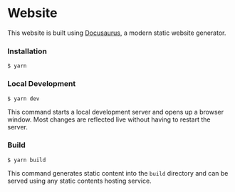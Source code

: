 # Website

This website is built using [Docusaurus](https://docusaurus.io/), a modern static website generator.

### Installation

```
$ yarn
```

### Local Development

```
$ yarn dev
```

This command starts a local development server and opens up a browser window. Most changes are reflected live without having to restart the server.

### Build

```
$ yarn build
```

This command generates static content into the `build` directory and can be served using any static contents hosting service.
